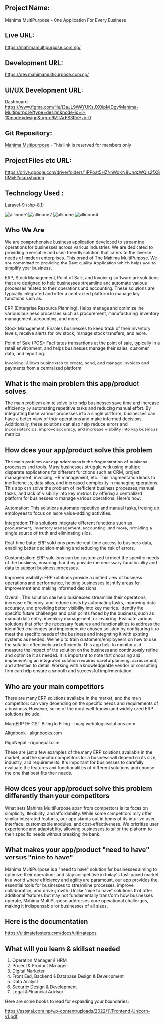 Project Name:
------------
Mahima MultiPurpose - One Application For Every Business

Live URL: 
------------
https://mahimamultipurpose.com.np/

Development URL:
------------
https://dev.mahimamultipurpose.com.np/

UI/UX Development URL:
------------
Dashboard : https://www.figma.com/file/j3aJL9WAYUKsJXOlpMIDgv/Mahima-Multipurpose?type=design&node-id=0-1&mode=design&t=gre9MTArFS3RoHyb-0 <br>

 Git Repository: 
------------
<a href = "https://github.com/Lafa0x9-Hackathon/mahima-multipurpose" target="_blank">Mahima Multipurpose</a> - This link is reserved for members only

Project Files etc URL:
------------
https://drive.google.com/drive/folders/1IPPoat5HZNnWoKN8UnqzWQis2fXS0MxF?usp=sharing

Technology Used :
------------
Laravel-9 (php-8.1)

<img src="https://github.com/Lafa0x9-Hackathon/lafa0x9/blob/main/projects/1.jpg" alt="allinone1" />

<img src="https://github.com/Lafa0x9-Hackathon/lafa0x9/blob/main/projects/2.jpg" alt="allinone2" />

<img src="https://camo.envatousercontent.com/40a5763a895296f7a3e1193811aa3a0463d5d90d/68747470733a2f2f756c74696d617465666f73746572732e636f6d2f77702d636f6e74656e742f75706c6f6164732f323032302f30332f556c74696d6174652d504f532d6f6e652d736f6674776172652d666f722d65766572792d627573696e6573732e706e67" alt="allinone" />

<img src="https://github.com/Lafa0x9-Hackathon/lafa0x9/blob/main/projects/4.jpg" alt="allinone4" />


Who We Are
--------------

We are comprehensive business application developed to streamline operations for businesses across various industries. We are dedicated to providing a versatile and user-friendly solution that caters to the diverse needs of modern enterprises. This brand of The Mahima MultiPurpose. We are committed to providing the Best quality Application which helps you to simplify your business.

ERP, Stock Management, Point of Sale, and Invoicing software are solutions that are designed to help businesses streamline and automate various processes related to their operations and accounting. These solutions are typically integrated and offer a centralized platform to manage key functions such as:

ERP (Enterprise Resource Planning): Helps manage and optimize the various business processes such as procurement, manufacturing, inventory management, accounting, and more.

Stock Management: Enables businesses to keep track of their inventory levels, receive alerts for low stock, manage stock transfers, and more.

Point of Sale (POS): Facilitates transactions at the point of sale, typically in a retail environment, and helps businesses manage their sales, customer data, and reporting.

Invoicing: Allows businesses to create, send, and manage invoices and payments from a centralized platform.



What is the main problem this app/product solves
--------------

The main problem aim to solve is to help businesses save time and increase efficiency by automating repetitive tasks and reducing manual effort. By integrating these various processes into a single platform, businesses can have a better view of their operations and make informed decisions. Additionally, these solutions can also help reduce errors and inconsistencies, improve accuracy, and increase visibility into key business metrics.



How does your app/product solve this problem
--------------

The main problem our app addresses is the fragmentation of business processes and tools. Many businesses struggle with using multiple disparate applications for different functions such as CRM, project management, invoicing, HR management, etc. This fragmentation leads to inefficiencies, data silos, and increased complexity in managing operations. This app can solve the problem of inefficient business processes, manual tasks, and lack of visibility into key metrics by offering a centralized platform for businesses to manage various operations. Here's how:

Automation: This solutions automate repetitive and manual tasks, freeing up employees to focus on more value-adding activities.

Integration: This solutions integrate different functions such as procurement, inventory management, accounting, and more, providing a single source of truth and eliminating silos.

Real-time Data: ERP solutions provide real-time access to business data, enabling better decision-making and reducing the risk of errors.

Customization: ERP solutions can be customized to meet the specific needs of the business, ensuring that they provide the necessary functionality and data to support business processes.

Improved visibility: ERP solutions provide a unified view of business operations and performance, helping businesses identify areas for improvement and making informed decisions.

Overall, This solution can help businesses streamline their operations, increase efficiency, and reduce costs by automating tasks, improving data accuracy, and providing better visibility into key metrics. Identify the specific future challenges and pain points faced by the business, such as manual data entry, inventory management, or invoicing. Evaluate various solutions that offer the necessary features and functionalities to address the identified challenges and implement the chosen solution by configuring it to meet the specific needs of the business and integrating it with existing systems as needed. We help to train customers/employeers on how to use the solution effectively and efficiently. This app help to monitor and measure the impact of the solution on the business and continuously refine and optimize it as needed. It is important to note that choosing and implementing an integrated solution requires careful planning, assessment, and attention to detail. Working with a knowledgeable vendor or consulting firm can help ensure a smooth and successful implementation.



Who are your main competitors
--------------

There are many ERP solutions available in the market, and the main competitors can vary depending on the specific needs and requirements of a business. However, some of the most well-known and widely used ERP solutions include:

MargERP 9+ GST Biling to Filing - marg.webologicsolutions.com

Alignbook - alignbooks.com

RigoNepal - rigonepal.com

These are just a few examples of the many ERP solutions available in the market, and the specific competitors for a business will depend on its size, industry, and requirements. It's important for businesses to carefully evaluate the features and functionalities of different solutions and choose the one that best fits their needs.



How does your app/product solve this problem differently than your competitors
--------------

What sets Mahima MultiPurpose apart from competitors is its focus on simplicity, flexibility, and affordability. While some competitors may offer similar integrated features, our app stands out in terms of its intuitive user interface, customizable modules, and cost-effectiveness. We prioritize user experience and adaptability, allowing businesses to tailor the platform to their specific needs without breaking the bank.


What makes your app/product "need to have" versus "nice to have"
--------------

Mahima MultiPurpose is a "need to have" solution for businesses aiming to optimize their operations and stay competitive in today's fast-paced market. In a world where efficiency and agility are paramount, our app provides the essential tools for businesses to streamline processes, improve collaboration, and drive growth. Unlike "nice to have" solutions that offer additional features but may not fundamentally transform how businesses operate, Mahima MultiPurpose addresses core operational challenges, making it indispensable for businesses of all sizes.



Here is the documentation
----------------------------

https://ultimatefosters.com/docs/ultimatepos



What will you learn & skillset needed
---------------------

1. Operation Manager & HRM
2. Project & Product Manager
3. Digital Marketer
4. Front End, Backend & Database Design & Development
5. Data Analyst
6. Security Design & Development
7. Legal & Financial Advisor  




Here are some books to read for expanding your boundaries:

https://ssomai.com.np/wp-content/uploads/2022/11/Frontend-Unicorn-v1.pdf

